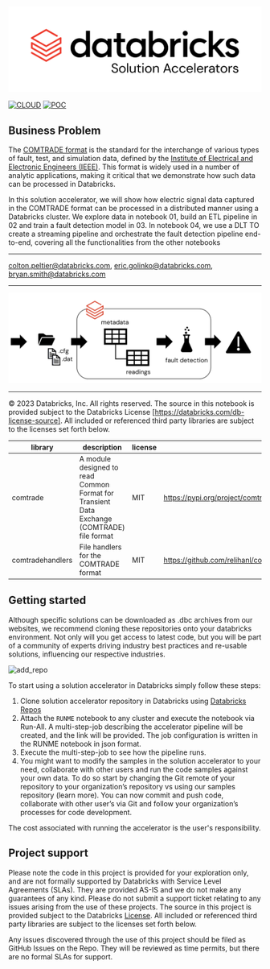![image](https://raw.githubusercontent.com/databricks-industry-solutions/.github/main/profile/solacc_logo_wide.png)

[![CLOUD](https://img.shields.io/badge/CLOUD-ALL-blue?logo=googlecloud&style=for-the-badge)](https://cloud.google.com/databricks)
[![POC](https://img.shields.io/badge/POC-10_days-green?style=for-the-badge)](https://databricks.com/try-databricks)

## Business Problem
The [COMTRADE format](https://ieeexplore.ieee.org/document/6512503) is the standard for the interchange of various types of fault, test, and simulation data, defined by the [Institute of Electrical and Electronic Engineers (IEEE)](https://www.ieee.org/). This format is widely used in a number of analytic applications, making it critical that we demonstrate how such data can be processed in Databricks.

In this solution accelerator, we will show how electric signal data captured in the COMTRADE format can be processed in a distributed manner using a Databricks cluster. We explore data in notebook 01, build an ETL pipeline in 02 and train a fault detection model in 03. In notebook 04, we use a DLT TO create a streaming pipeline and orchestrate the fault detection pipeline end-to-end, covering all the functionalities from the other notebooks

___
<colton.peltier@databricks.com>,  <eric.golinko@databricks.com>, <bryan.smith@databricks.com>

___

<img src='https://github.com/databricks-industry-solutions/comtrade-accelerator/raw/main/images/arch.png' width=800>
</p>

___

&copy; 2023 Databricks, Inc. All rights reserved. The source in this notebook is provided subject to the Databricks License [https://databricks.com/db-license-source].  All included or referenced third party libraries are subject to the licenses set forth below.

| library                                | description             | license    | source                                              |
|----------------------------------------|-------------------------|------------|-----------------------------------------------------|
| comtrade | A module designed to read Common Format for Transient Data Exchange (COMTRADE) file format |  MIT | https://pypi.org/project/comtrade/                       |
| comtradehandlers | File handlers for the COMTRADE format| MIT | https://github.com/relihanl/comtradehandlers.git#egg=comtradehandlers |

## Getting started

Although specific solutions can be downloaded as .dbc archives from our websites, we recommend cloning these repositories onto your databricks environment. Not only will you get access to latest code, but you will be part of a community of experts driving industry best practices and re-usable solutions, influencing our respective industries. 

<img width="500" alt="add_repo" src="https://user-images.githubusercontent.com/4445837/177207338-65135b10-8ccc-4d17-be21-09416c861a76.png">

To start using a solution accelerator in Databricks simply follow these steps: 

1. Clone solution accelerator repository in Databricks using [Databricks Repos](https://www.databricks.com/product/repos)
2. Attach the `RUNME` notebook to any cluster and execute the notebook via Run-All. A multi-step-job describing the accelerator pipeline will be created, and the link will be provided. The job configuration is written in the RUNME notebook in json format. 
3. Execute the multi-step-job to see how the pipeline runs. 
4. You might want to modify the samples in the solution accelerator to your need, collaborate with other users and run the code samples against your own data. To do so start by changing the Git remote of your repository  to your organization’s repository vs using our samples repository (learn more). You can now commit and push code, collaborate with other user’s via Git and follow your organization’s processes for code development.

The cost associated with running the accelerator is the user's responsibility.


## Project support 

Please note the code in this project is provided for your exploration only, and are not formally supported by Databricks with Service Level Agreements (SLAs). They are provided AS-IS and we do not make any guarantees of any kind. Please do not submit a support ticket relating to any issues arising from the use of these projects. The source in this project is provided subject to the Databricks [License](./LICENSE). All included or referenced third party libraries are subject to the licenses set forth below.

Any issues discovered through the use of this project should be filed as GitHub Issues on the Repo. They will be reviewed as time permits, but there are no formal SLAs for support. 
